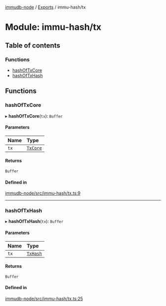 [immudb-node](../README.md) / [Exports](../modules.md) / immu-hash/tx

# Module: immu-hash/tx

## Table of contents

### Functions

- [hashOfTxCore](immu_hash_tx.md#hashoftxcore)
- [hashOfTxHash](immu_hash_tx.md#hashoftxhash)

## Functions

### hashOfTxCore

▸ **hashOfTxCore**(`tx`): `Buffer`

#### Parameters

| Name | Type |
| :------ | :------ |
| `tx` | [`TxCore`](types_Tx.md#txcore) |

#### Returns

`Buffer`

#### Defined in

[immudb-node/src/immu-hash/tx.ts:9](https://github.com/user3232/node-immu-db/blob/2e88686/immudb-node/src/immu-hash/tx.ts#L9)

___

### hashOfTxHash

▸ **hashOfTxHash**(`tx`): `Buffer`

#### Parameters

| Name | Type |
| :------ | :------ |
| `tx` | [`TxHash`](types_Tx.md#txhash) |

#### Returns

`Buffer`

#### Defined in

[immudb-node/src/immu-hash/tx.ts:25](https://github.com/user3232/node-immu-db/blob/2e88686/immudb-node/src/immu-hash/tx.ts#L25)
